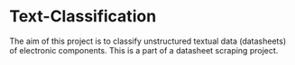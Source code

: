 # Text-Classification
The aim of this project is to classify unstructured textual data (datasheets) of electronic components. This is a part of a datasheet scraping project. 
